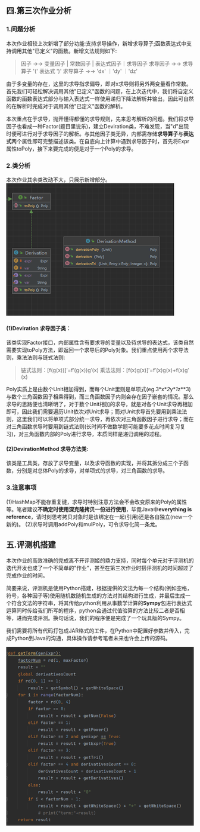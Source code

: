 ## 四.第三次作业分析 ##
### 1.问题分析 ###
本次作业相较上次新增了部分功能:支持求导操作，新增求导算子;函数表达式中支持调用其他"已定义"的函数。新增文法规则如下:
>因子 →→ 变量因子 | 常数因子 | 表达式因子｜求导因子
求导因子 →→ 求导算子 '(' 表达式 ')'
求导算子 →→ 'dx' ｜'dy' ｜'dz'

由于多变量的存在，这里的求导指求偏导，即对x求导则将另外两变量看作常数。
首先我们可轻松解决调用其他"已定义"函数的问题，在上次迭代中，我们将自定义函数的函数表达式部分与输入表达式一样使用递归下降法解析并输出，因此可自然的在解析时完成对于调用其他"已定义"函数的解析。

本次重点在于求导，抛开懂得都懂的求导规则，先来思考解析的问题。我们将求导因子也看成一种Factor(题目里说乐)，建立Deviration类，不难发现，当"d"出现时便可进行对于求导因子的解析。与其他因子类无异，内部需存储**求导算子**与**表达式**两个属性即可完整描述该类。在自底向上计算中遇到求导因子时，首先将Expr属性toPoly，接下来要完成的便是对于一个Poly的求导。

### 2.类分析
本次作业其余类改动不大，只展示新增部分。
![UML类图](OO_U1_P3.jpg)

#### (1)Deviration 求导因子类：
该类实现Factor接口，内部属性含有要求导的变量以及待求导的表达式，该类自然需要实现toPoly方法，即返回一个求导后的Poly对象。我们重点使用两个求导法则，乘法法则与链式法则:
>链式法则：[f(g(x))]′=f′(g(x))g′(x)
乘法法则：[f(x)g(x)]′=f′(x)g(x)+f(x)g′(x)

Poly实质上是由数个Unit相加得到，而每个Unit里则是单项式(eg.3*x\**2*y\**1*z\**3)与数个三角函数因子相乘得到，而三角函数因子内则会存在因子嵌套的情况。那么求导的思路便也清晰明了，对于数个Unit相加的求导，就是对各个Unit求导再相加即可，因此我们需要遍历Unit依次对Unit求导；而对Unit求导首先要用到乘法法则，这里我们可以将单项式部分统一求导，再依次对三角函数因子进行求导；而在对三角函数求导时要用到链式法则(长时间不做数学题可能要多花点时间复习复习)，对三角函数内部的Poly进行求导，本质同样是递归调用的过程。

#### (2)DevirationMethod 求导方法类:
该类是工具类，存放了求导变量，以及求导函数的实现，并将其拆分成三个子函数，分别是对总体Poly的求导，对单项式的求导，对三角函数的求导。

### 3.注意事项
(1)HashMap不能存重复键，求导时特别注意方法会不会改变原来的Poly的属性等。笔者建议**不确定时使用深克隆拷贝一份进行使用**，毕竟Java中**everything is reference**，请时刻思考拷贝对象时是该绑定在一起(引用)还是各自独立(new一个新的)。
(2)求导时调用addPoly和mulPoly，可令求导化简一条龙。

## 五.评测机搭建
本次作业的高效准确的完成离不开评测姬的鼎力支持，同时每个单元对于评测机的迭代开发也成了一个不简单的"作业"，甚至在第三次作业时搭评测机的时间超过了完成作业的时间。

简要来说，评测机是使用Python搭建，根据提供的文法为每一个结构(例如空格，符号，各种因子等)使用随机数随机生成的方法对其结构进行生成，并最后生成一个符合文法的字符串，将其传给python利用从事数学计算的**Sympy**包进行表达式运算同时传给我们所写的程序，python会通过代值验算的方法比较二者是否相等，进而完成评测。换句话说，我们的程序便是完成了一个玩具版的Sympy。

我们需要将所有代码打包成JAR格式的工件，在Python中配置好参数并传入，完成Python到Java的沟通，具体操作请参考笔者未来也许会上传的源码。

![项生成函数](./OO_U1_P3_2.jpg)